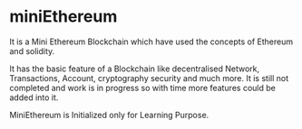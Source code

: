 # miniEthereum
It is a Mini Ethereum Blockchain which have used the concepts of Ethereum and solidity. 

It has the basic feature of a Blockchain like decentralised Network, Transactions, Account, cryptography security and much more. It is still not completed and work is in progress so with time more features could be added into it.

MiniEthereum is Initialized only for Learning Purpose.
